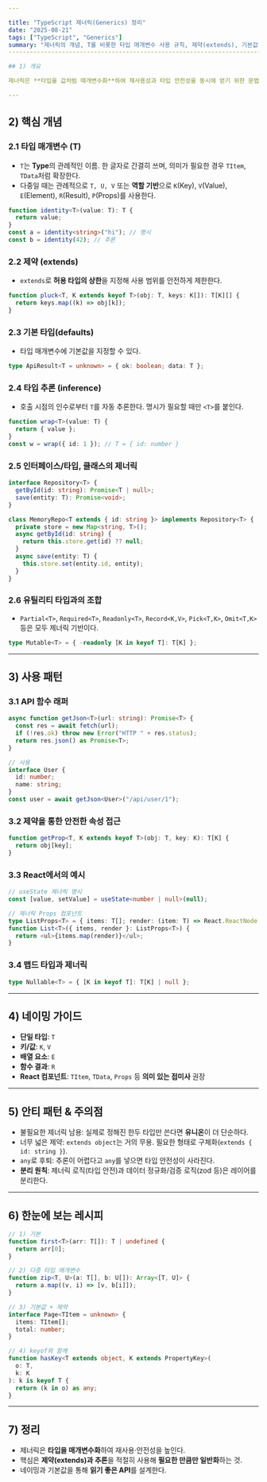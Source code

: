 ```yaml
---

title: "TypeScript 제너릭(Generics) 정리"
date: "2025-08-21"
tags: ["TypeScript", "Generics"]
summary: "제너릭의 개념, T를 비롯한 타입 매개변수 사용 규칙, 제약(extends), 기본값, 추론과 활용 패턴을 정리합니다."
-----------------------------------------------------------------------------

## 1) 개요

제너릭은 **타입을 값처럼 매개변수화**하여 재사용성과 타입 안전성을 동시에 얻기 위한 문법이다. 함수·클래스·인터페이스·타입 별칭 어디에서나 사용 가능하다.

---
```


## 2) 핵심 개념

### 2.1 타입 매개변수 (T)

- `T`는 **Type**의 관례적인 이름. 한 글자로 간결히 쓰며, 의미가 필요한 경우 `TItem`, `TData`처럼 확장한다.
- 다중일 때는 관례적으로 `T, U, V` 또는 **역할 기반**으로 `K`(Key), `V`(Value), `E`(Element), `R`(Result), `P`(Props)를 사용한다.

```ts
function identity<T>(value: T): T {
  return value;
}
const a = identity<string>("hi"); // 명시
const b = identity(42); // 추론
```

### 2.2 제약 (extends)

- `extends`로 **허용 타입의 상한**을 지정해 사용 범위를 안전하게 제한한다.

```ts
function pluck<T, K extends keyof T>(obj: T, keys: K[]): T[K][] {
  return keys.map((k) => obj[k]);
}
```

### 2.3 기본 타입(defaults)

- 타입 매개변수에 기본값을 지정할 수 있다.

```ts
type ApiResult<T = unknown> = { ok: boolean; data: T };
```

### 2.4 타입 추론 (inference)

- 호출 시점의 인수로부터 `T`를 자동 추론한다. 명시가 필요할 때만 `<T>`를 붙인다.

```ts
function wrap<T>(value: T) {
  return { value };
}
const w = wrap({ id: 1 }); // T = { id: number }
```

### 2.5 인터페이스/타입, 클래스의 제너릭

```ts
interface Repository<T> {
  getById(id: string): Promise<T | null>;
  save(entity: T): Promise<void>;
}

class MemoryRepo<T extends { id: string }> implements Repository<T> {
  private store = new Map<string, T>();
  async getById(id: string) {
    return this.store.get(id) ?? null;
  }
  async save(entity: T) {
    this.store.set(entity.id, entity);
  }
}
```

### 2.6 유틸리티 타입과의 조합

- `Partial<T>`, `Required<T>`, `Readonly<T>`, `Record<K,V>`, `Pick<T,K>`, `Omit<T,K>` 등은 모두 제너릭 기반이다.

```ts
type Mutable<T> = { -readonly [K in keyof T]: T[K] };
```

---

## 3) 사용 패턴

### 3.1 API 함수 래퍼

```ts
async function getJson<T>(url: string): Promise<T> {
  const res = await fetch(url);
  if (!res.ok) throw new Error("HTTP " + res.status);
  return res.json() as Promise<T>;
}

// 사용
interface User {
  id: number;
  name: string;
}
const user = await getJson<User>("/api/user/1");
```

### 3.2 제약을 통한 안전한 속성 접근

```ts
function getProp<T, K extends keyof T>(obj: T, key: K): T[K] {
  return obj[key];
}
```

### 3.3 React에서의 예시

```ts
// useState 제너릭 명시
const [value, setValue] = useState<number | null>(null);

// 제너릭 Props 컴포넌트
type ListProps<T> = { items: T[]; render: (item: T) => React.ReactNode };
function List<T>({ items, render }: ListProps<T>) {
  return <ul>{items.map(render)}</ul>;
}
```

### 3.4 맵드 타입과 제너릭

```ts
type Nullable<T> = { [K in keyof T]: T[K] | null };
```

---

## 4) 네이밍 가이드

- **단일 타입**: `T`
- **키/값**: `K`, `V`
- **배열 요소**: `E`
- **함수 결과**: `R`
- **React 컴포넌트**: `TItem`, `TData`, `Props` 등 **의미 있는 접미사** 권장

---

## 5) 안티 패턴 & 주의점

- 불필요한 제너릭 남용: 실제로 정해진 한두 타입만 쓴다면 **유니온**이 더 단순하다.
- 너무 넓은 제약: `extends object`는 거의 무용. 필요한 형태로 구체화(`extends { id: string }`).
- `any`로 후퇴: 추론이 어렵다고 `any`를 넣으면 타입 안전성이 사라진다.
- **분리 원칙**: 제너릭 로직(타입 안전)과 데이터 정규화/검증 로직(zod 등)은 레이어를 분리한다.

---

## 6) 한눈에 보는 레시피

```ts
// 1) 기본
function first<T>(arr: T[]): T | undefined {
  return arr[0];
}

// 2) 다중 타입 매개변수
function zip<T, U>(a: T[], b: U[]): Array<[T, U]> {
  return a.map((v, i) => [v, b[i]]);
}

// 3) 기본값 + 제약
interface Page<TItem = unknown> {
  items: TItem[];
  total: number;
}

// 4) keyof와 함께
function hasKey<T extends object, K extends PropertyKey>(
  o: T,
  k: K
): k is keyof T {
  return (k in o) as any;
}
```

---

## 7) 정리

- 제너릭은 **타입을 매개변수화**하여 재사용·안전성을 높인다.
- 핵심은 **제약(extends)과 추론**을 적절히 사용해 **필요한 만큼만 일반화**하는 것.
- 네이밍과 기본값을 통해 **읽기 좋은 API**를 설계한다.
